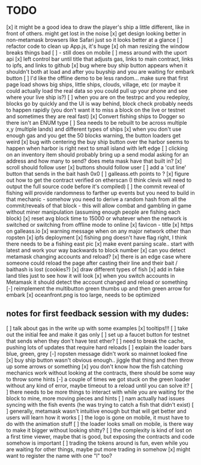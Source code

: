 # TODO
[x] it might be a good idea to draw the player's ship a little different, like in front of others. might get lost in the noise
[x] get design looking better in non-metamask browsers like Safari just so it looks better at a glance
[ ] refactor code to clean up App.js, it's huge
[x] oh man resizing the window breaks things bad
  [ ] - still does on mobile
[ ] mess around with the uport api
[x] left control bar until title that adjusts gas, links to main contract, links to ipfs, and links to github
[x] bug where buy ship button appears when it shouldn't both at load and after you buyship and you are waiting for embark button
[ ] I'd like the offline demo to be less random... make sure that first page load shows big ships, little ships, clouds, village, etc
      (or maybe it could actually load the real data so you could pull up your phone and see where your live ship is?)
[ ] when you are on the testrpc and you redeploy, blocks go by quickly and the UI is way behind, block check probably needs to happen rapidly
          (you don't want it to miss a block on the live or testnet and sometimes they are real fast)
[x] Convert fishing ships to Dogger so there isn't an ENUM type
[ ] Sea needs to be rebuilt to be across multiple x,y (multiple lands) and different types of ships
[x] when you don't use enough gas and you get the 50 blocks warning, the button loaders get weird
[x] bug with centering the buy ship button over the harbor seems to happen when harbor is right next to small island with left edge
[ ] clicking on an inventory item should probably bring up a send modal asking for an address and how many to send? does meta mask have that built in?
[x] scroll should follow user
[x] buttons should follow user
[ ] add a 'cut line' button that sends in the bait hash 0x0
[ ] galleass.eth points to ?
[x] figure out how to get the contract verified on etherscan (I think clevis will need to output the full source code before it's compiled)
[ ] the commit reveal of fishing will provide randomness to farther up events but you need to build in that mechanic
    - somehow you need to derive a random hash from all the commit/reveals of that block
    - this will allow combat and gambling in game without miner manipulation
      (assuming enough people are fishing each block)
[x] reset avg block time to 15000 or whatever when the network is switched or switching from offline mode to online
[x] favicon - title
[x] https on galleass.io
[x] warning message when on any major network other than ropsten
[x] ipfs deployment
[x] fishing png doesn't have flag right, I think there needs to be a fishing east pic
[x] make event parsing scale.. start with latest and work your way backwards to block number
[x] can you detect metamask changing accounts and reload?
[x] there is an edge case where someone could reload the page after casting their line and their bait / baithash is lost (cookies?)
[x] draw different types of fish
[x] add in fake land tiles just to see how it will look
[x] when you switch accounts in Metamask it should detect the account changed and reload or something
[-] reimplement the multibutton green thumbs up and then green arrow for embark
[x] oceanfront.png is too large, needs to be optimized



notes for first feedback session with my dudes:
-----------------------------------------------
[ ] talk about gas in the write up with some examples
[x] tooltips!!!
[ ] take out the initial fee and make it gas only
[ ] set up a faucet button for testnet that sends when they don't have test ether?
[ ] need to break the cache, pushing lots of updates that require hard reloads
[ ] explain the loader bars blue, green, grey
[-] ropsten message didn't work so mainnet looked fine
[x] buy ship button wasn't obvious enough.. jiggle that thing and then throw up some arrows or something
[x] you don't know how the fish catching mechanics work without looking at the contracts, there should be some way to throw some hints
[-] a couple of times we got stuck on the green loader without any kind of error, maybe timeout to a reload until you can solve it?
[ ] there needs to be more things to interact with while you are waiting for the block to mine, more moving pieces and hints
[ ] nam actually had issues syncing with the fish events (he was trying to catch a fish that didn't exist)
[ ] generally, metamask wasn't intuitive enough but that will get better and users will learn how it works
[ ] the logo is gone on mobile, it must have to do with the animation stuff
[ ] the loader looks small on mobile, is there way to make it bigger without looking shitty?
[ ] the complexity is kind of lost on a first time viewer, maybe that is good, but exposing the contracts and code somehow is important
[ ] trading the tokens around is fun, even while you are waiting for other things, maybe put more trading in somehow
[x] might want to register the name with one "l" too?
